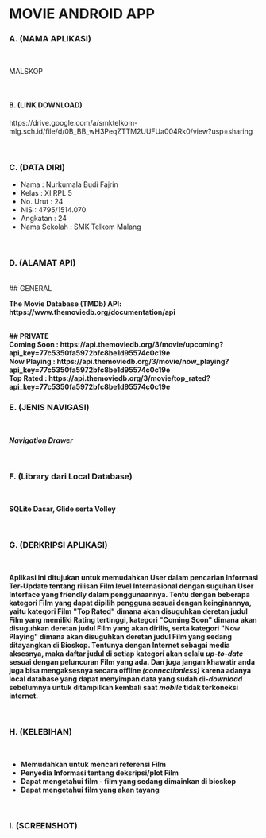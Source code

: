 # MOVIE ANDROID APP
### A. (NAMA APLIKASI)

<br>

<P>MALSKOP</P>

<br>

#### B. (LINK DOWNLOAD)
<P> https://drive.google.com/a/smktelkom-mlg.sch.id/file/d/0B_BB_wH3PeqZTTM2UUFUa004Rk0/view?usp=sharing </P>

<br>

### C. (DATA DIRI)
- Nama          : Nurkumala Budi Fajrin
- Kelas         : XI RPL 5
- No. Urut      : 24
- NIS           : 4795/1514.070
- Angkatan      : 24
- Nama Sekolah  : SMK Telkom Malang

<br>

### D. (ALAMAT API)

<br>
## GENERAL
<br>
<P><b> The Movie Database (TMDb) API: https://www.themoviedb.org/documentation/api </P>
<br>
## PRIVATE
<br><b> Coming Soon : https://api.themoviedb.org/3/movie/upcoming?api_key=77c5350fa5972bfc8be1d95574c0c19e
<br><b> Now Playing : https://api.themoviedb.org/3/movie/now_playing?api_key=77c5350fa5972bfc8be1d95574c0c19e
<br><b> Top Rated   : https://api.themoviedb.org/3/movie/top_rated?api_key=77c5350fa5972bfc8be1d95574c0c19e

<br>

### E. (JENIS NAVIGASI)

<br>

<P> <i>Navigation Drawer</i> </P>

<br>

### F. (Library dari Local Database)

<br>
<P> SQLite Dasar, Glide serta Volley</P>
<br>

### G. (DERKRIPSI APLIKASI)

<br>

<P> Aplikasi ini ditujukan untuk memudahkan User dalam pencarian Informasi Ter-Update tentang rilisan Film level Internasional dengan suguhan User Interface yang friendly dalam penggunaannya. Tentu dengan beberapa kategori Film yang dapat dipilih pengguna sesuai dengan keinginannya, yaitu kategori Film "Top Rated" dimana akan disuguhkan deretan judul Film yang memiliki Rating tertinggi, kategori "Coming Soon" dimana akan disuguhkan deretan judul Film yang akan dirilis, serta kategori "Now Playing" dimana akan disuguhkan deretan judul Film yang sedang ditayangkan di Bioskop. Tentunya dengan Internet sebagai media aksesnya, maka daftar judul di setiap kategori akan selalu <i>up-to-date</i> sesuai dengan peluncuran Film yang ada. Dan juga jangan khawatir anda juga bisa mengaksesnya secara offline <i>(connectionless)</i> karena adanya local database yang dapat menyimpan data yang sudah di-<i>download</i> sebelumnya untuk ditampilkan kembali saat <i>mobile</i> tidak terkoneksi internet.</P>

<br>

### H. (KELEBIHAN)

<br>

- Memudahkan untuk mencari referensi Film
- Penyedia Informasi tentang deksripsi/plot Film
- Dapat mengetahui film - film yang sedang dimainkan di bioskop
- Dapat mengetahui film yang akan tayang

<br>

### I. (SCREENSHOT)
